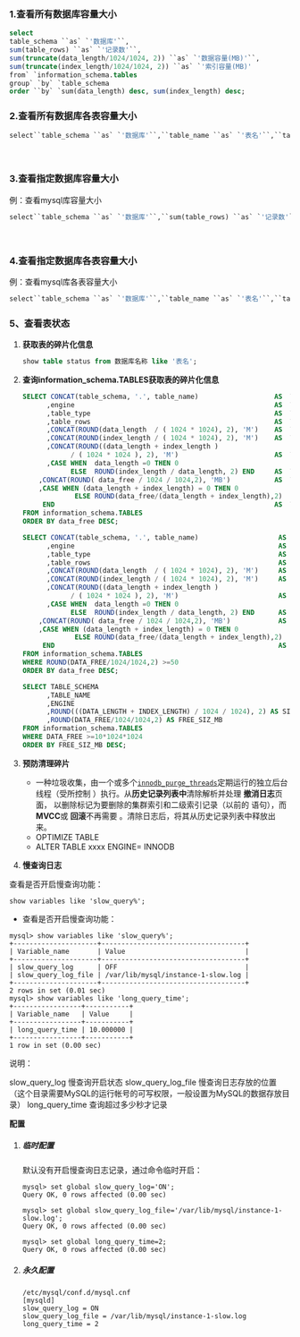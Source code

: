 ### 1.查看所有数据库容量大小

```sql
select
table_schema ``as` `'数据库'``,
sum(table_rows) ``as` `'记录数'``,
sum(truncate(data_length/1024/1024, 2)) ``as` `'数据容量(MB)'``,
sum(truncate(index_length/1024/1024, 2)) ``as` `'索引容量(MB)'
from` `information_schema.tables
group` `by` `table_schema
order ``by` `sum(data_length) desc, sum(index_length) desc;
```

### 2.查看所有数据库各表容量大小

```sql
select``table_schema ``as` `'数据库'``,``table_name ``as` `'表名'``,``table_rows ``as` `'记录数'``,``truncate(data_length/1024/1024, 2) ``as` `'数据容量(MB)'``,``truncate(index_length/1024/1024, 2) ``as` `'索引容量(MB)'``from` `information_schema.tables``order ``by` `data_length desc, index_length desc;
```

　　

### 3.查看指定数据库容量大小

例：查看mysql库容量大小

```sql
select``table_schema ``as` `'数据库'``,``sum(table_rows) ``as` `'记录数'``,``sum(truncate(data_length/1024/1024, 2)) ``as` `'数据容量(MB)'``,``sum(truncate(index_length/1024/1024, 2)) ``as` `'索引容量(MB)'``from` `information_schema.tables``where` `table_schema=``'mysql'``;
```

　　

### 4.查看指定数据库各表容量大小

例：查看mysql库各表容量大小

```sql
select``table_schema ``as` `'数据库'``,``table_name ``as` `'表名'``,``table_rows ``as` `'记录数'``,``truncate(data_length/1024/1024, 2) ``as` `'数据容量(MB)'``,``truncate(index_length/1024/1024, 2) ``as` `'索引容量(MB)'``from` `information_schema.tables``where` `table_schema=``'mysql'``order ``by` `data_length desc, index_length desc;
```

### 5、查看表状态

1. **获取表的碎片化信息**

   ```sql
   show table status from 数据库名称 like '表名';
   ```

2. **查询information_schema.TABLES获取表的碎片化信息**

   ```sql
   SELECT CONCAT(table_schema, '.', table_name)                   AS  TABLE_NAME
         ,engine                                                  AS  TABLE_ENGINE 
         ,table_type                                              AS  TABLE_TYPE
         ,table_rows                                              AS  TABLE_ROWS
         ,CONCAT(ROUND(data_length  / ( 1024 * 1024), 2), 'M')    AS  TB_DATA_SIZE 
         ,CONCAT(ROUND(index_length / ( 1024 * 1024), 2), 'M')    AS  TB_IDX_SIZE 
         ,CONCAT(ROUND((data_length + index_length ) 
               / ( 1024 * 1024 ), 2), 'M')                        AS  TOTAL_SIZE
         ,CASE WHEN  data_length =0 THEN 0
               ELSE  ROUND(index_length / data_length, 2) END     AS  TB_INDX_RATE
       ,CONCAT(ROUND( data_free / 1024 / 1024,2), 'MB')           AS  TB_DATA_FREE 
       ,CASE WHEN (data_length + index_length) = 0 THEN 0
                ELSE ROUND(data_free/(data_length + index_length),2) 
        END                                                       AS  TB_FRAG_RATE
   FROM information_schema.TABLES  
   ORDER BY data_free DESC;
   ```

   ```sql
   SELECT CONCAT(table_schema, '.', table_name)                    AS  TABLE_NAME
         ,engine                                                   AS  TABLE_ENGINE 
         ,table_type                                               AS  TABLE_TYPE
         ,table_rows                                               AS  TABLE_ROWS
         ,CONCAT(ROUND(data_length  / ( 1024 * 1024), 2), 'M')     AS  TB_DATA_SIZE 
         ,CONCAT(ROUND(index_length / ( 1024 * 1024), 2), 'M')     AS  TB_IDX_SIZE 
         ,CONCAT(ROUND((data_length + index_length ) 
               / ( 1024 * 1024 ), 2), 'M')                         AS  TOTAL_SIZE
         ,CASE WHEN  data_length =0 THEN 0
               ELSE  ROUND(index_length / data_length, 2) END      AS  TB_INDX_RATE
       ,CONCAT(ROUND( data_free / 1024 / 1024,2), 'MB')            AS  TB_DATA_FREE 
       ,CASE WHEN (data_length + index_length) = 0 THEN 0
                ELSE ROUND(data_free/(data_length + index_length),2) 
        END                                                        AS  TB_FRAG_RATE
   FROM information_schema.TABLES  
   WHERE ROUND(DATA_FREE/1024/1024,2) >=50
   ORDER BY data_free DESC;
   ```

   ```sql
   SELECT TABLE_SCHEMA
         ,TABLE_NAME 
         ,ENGINE
         ,ROUND(((DATA_LENGTH + INDEX_LENGTH) / 1024 / 1024), 2) AS SIZE_MB
         ,ROUND(DATA_FREE/1024/1024,2) AS FREE_SIZ_MB
   FROM information_schema.TABLES 
   WHERE DATA_FREE >=10*1024*1024
   ORDER BY FREE_SIZ_MB DESC;
   ```

3. **预防清理碎片**

   - 一种垃圾收集，由一个或多个[`innodb_purge_threads`](https://dev.mysql.com/doc/refman/5.6/en/innodb-parameters.html#sysvar_innodb_purge_threads)定期运行的独立后台线程（受所控制 ）执行。从**历史记录列表中**清除解析并处理 **撤消日志**页面， 以删除标记为要删除的集群索引和二级索引记录（以前的 语句），而**MVCC**或 **回滚**不再需要 。清除日志后，将其从历史记录列表中释放出来。
   - OPTIMIZE TABLE
   - ALTER TABLE xxxx ENGINE= INNODB

4.  **慢查询日志**

   查看是否开启慢查询功能：

   ```
   show variables like 'slow_query%';
   ```

   - 查看是否开启慢查询功能：

   ```
   mysql> show variables like 'slow_query%';
   +---------------------+------------------------------------+
   | Variable_name       | Value                              |
   +---------------------+------------------------------------+
   | slow_query_log      | OFF                                |
   | slow_query_log_file | /var/lib/mysql/instance-1-slow.log |
   +---------------------+------------------------------------+
   2 rows in set (0.01 sec)
   mysql> show variables like 'long_query_time';
   +-----------------+-----------+
   | Variable_name   | Value     |
   +-----------------+-----------+
   | long_query_time | 10.000000 |
   +-----------------+-----------+
   1 row in set (0.00 sec)
   ```

   说明：

   slow_query_log 慢查询开启状态
   slow_query_log_file 慢查询日志存放的位置（这个目录需要MySQL的运行帐号的可写权限，一般设置为MySQL的数据存放目录）
   long_query_time 查询超过多少秒才记录

   **配置**

   1. ##### 临时配置

      默认没有开启慢查询日志记录，通过命令临时开启：

      ```
      mysql> set global slow_query_log='ON';
      Query OK, 0 rows affected (0.00 sec)
       
      mysql> set global slow_query_log_file='/var/lib/mysql/instance-1-slow.log';
      Query OK, 0 rows affected (0.00 sec)
       
      mysql> set global long_query_time=2;
      Query OK, 0 rows affected (0.00 sec)
      ```

   2. ##### 永久配置

      ```
      /etc/mysql/conf.d/mysql.cnf
      [mysqld]
      slow_query_log = ON
      slow_query_log_file = /var/lib/mysql/instance-1-slow.log
      long_query_time = 2
      ```

      

   

   

   

   
